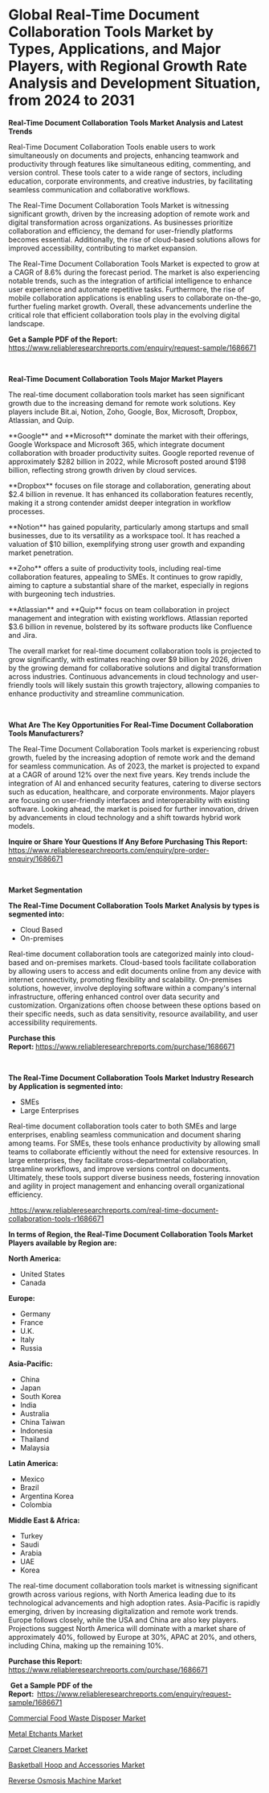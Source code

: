 <p><h1>Global Real-Time Document Collaboration Tools Market by Types, Applications, and Major Players, with Regional Growth Rate Analysis and Development Situation, from 2024 to 2031</h1></p><p><strong>Real-Time Document Collaboration Tools Market Analysis and Latest Trends</strong></p>
<p><p>Real-Time Document Collaboration Tools enable users to work simultaneously on documents and projects, enhancing teamwork and productivity through features like simultaneous editing, commenting, and version control. These tools cater to a wide range of sectors, including education, corporate environments, and creative industries, by facilitating seamless communication and collaborative workflows.</p><p>The Real-Time Document Collaboration Tools Market is witnessing significant growth, driven by the increasing adoption of remote work and digital transformation across organizations. As businesses prioritize collaboration and efficiency, the demand for user-friendly platforms becomes essential. Additionally, the rise of cloud-based solutions allows for improved accessibility, contributing to market expansion.</p><p>The Real-Time Document Collaboration Tools Market is expected to grow at a CAGR of 8.6% during the forecast period. The market is also experiencing notable trends, such as the integration of artificial intelligence to enhance user experience and automate repetitive tasks. Furthermore, the rise of mobile collaboration applications is enabling users to collaborate on-the-go, further fueling market growth. Overall, these advancements underline the critical role that efficient collaboration tools play in the evolving digital landscape.</p></p>
<p><strong>Get a Sample PDF of the Report:&nbsp;</strong> <a href="https://www.reliableresearchreports.com/enquiry/request-sample/1686671?utm_campaign=4&utm_medium=2&utm_source=Github&utm_content=ia&utm_term=16102024&utm_id=real-time-document-collaboration-tools">https://www.reliableresearchreports.com/enquiry/request-sample/1686671</a></p>
<p>&nbsp;</p>
<p><strong>Real-Time Document Collaboration Tools Major Market Players</strong></p>
<p><p>The real-time document collaboration tools market has seen significant growth due to the increasing demand for remote work solutions. Key players include Bit.ai, Notion, Zoho, Google, Box, Microsoft, Dropbox, Atlassian, and Quip.</p><p>**Google** and **Microsoft** dominate the market with their offerings, Google Workspace and Microsoft 365, which integrate document collaboration with broader productivity suites. Google reported revenue of approximately $282 billion in 2022, while Microsoft posted around $198 billion, reflecting strong growth driven by cloud services.</p><p>**Dropbox** focuses on file storage and collaboration, generating about $2.4 billion in revenue. It has enhanced its collaboration features recently, making it a strong contender amidst deeper integration in workflow processes.</p><p>**Notion** has gained popularity, particularly among startups and small businesses, due to its versatility as a workspace tool. It has reached a valuation of $10 billion, exemplifying strong user growth and expanding market penetration.</p><p>**Zoho** offers a suite of productivity tools, including real-time collaboration features, appealing to SMEs. It continues to grow rapidly, aiming to capture a substantial share of the market, especially in regions with burgeoning tech industries.</p><p>**Atlassian** and **Quip** focus on team collaboration in project management and integration with existing workflows. Atlassian reported $3.6 billion in revenue, bolstered by its software products like Confluence and Jira.</p><p>The overall market for real-time document collaboration tools is projected to grow significantly, with estimates reaching over $9 billion by 2026, driven by the growing demand for collaborative solutions and digital transformation across industries. Continuous advancements in cloud technology and user-friendly tools will likely sustain this growth trajectory, allowing companies to enhance productivity and streamline communication.</p></p>
<p>&nbsp;</p>
<p><strong>What Are The Key Opportunities For Real-Time Document Collaboration Tools Manufacturers?</strong></p>
<p><p>The Real-Time Document Collaboration Tools market is experiencing robust growth, fueled by the increasing adoption of remote work and the demand for seamless communication. As of 2023, the market is projected to expand at a CAGR of around 12% over the next five years. Key trends include the integration of AI and enhanced security features, catering to diverse sectors such as education, healthcare, and corporate environments. Major players are focusing on user-friendly interfaces and interoperability with existing software. Looking ahead, the market is poised for further innovation, driven by advancements in cloud technology and a shift towards hybrid work models.</p></p>
<p><strong>Inquire or Share Your Questions If Any Before Purchasing This Report:</strong> <a href="https://www.reliableresearchreports.com/enquiry/pre-order-enquiry/1686671?utm_campaign=4&utm_medium=2&utm_source=Github&utm_content=ia&utm_term=16102024&utm_id=real-time-document-collaboration-tools">https://www.reliableresearchreports.com/enquiry/pre-order-enquiry/1686671</a></p>
<p>&nbsp;</p>
<p><strong>Market Segmentation</strong></p>
<p><strong>The Real-Time Document Collaboration Tools Market Analysis by types is segmented into:</strong></p>
<p><ul><li>Cloud Based</li><li>On-premises</li></ul></p>
<p><p>Real-time document collaboration tools are categorized mainly into cloud-based and on-premises markets. Cloud-based tools facilitate collaboration by allowing users to access and edit documents online from any device with internet connectivity, promoting flexibility and scalability. On-premises solutions, however, involve deploying software within a company's internal infrastructure, offering enhanced control over data security and customization. Organizations often choose between these options based on their specific needs, such as data sensitivity, resource availability, and user accessibility requirements.</p></p>
<p><strong>Purchase this Report:&nbsp;</strong><a href="https://www.reliableresearchreports.com/purchase/1686671?utm_campaign=4&utm_medium=2&utm_source=Github&utm_content=ia&utm_term=16102024&utm_id=real-time-document-collaboration-tools">https://www.reliableresearchreports.com/purchase/1686671</a></p>
<p>&nbsp;</p>
<p><strong>The Real-Time Document Collaboration Tools Market Industry Research by Application is segmented into:</strong></p>
<p><ul><li>SMEs</li><li>Large Enterprises</li></ul></p>
<p><p>Real-time document collaboration tools cater to both SMEs and large enterprises, enabling seamless communication and document sharing among teams. For SMEs, these tools enhance productivity by allowing small teams to collaborate efficiently without the need for extensive resources. In large enterprises, they facilitate cross-departmental collaboration, streamline workflows, and improve versions control on documents. Ultimately, these tools support diverse business needs, fostering innovation and agility in project management and enhancing overall organizational efficiency.</p></p>
<p><a href="https://www.reliableresearchreports.com/real-time-document-collaboration-tools-r1686671?utm_campaign=4&utm_medium=2&utm_source=Github&utm_content=ia&utm_term=16102024&utm_id=real-time-document-collaboration-tools">&nbsp;https://www.reliableresearchreports.com/real-time-document-collaboration-tools-r1686671</a></p>
<p><strong>In terms of Region, the Real-Time Document Collaboration Tools Market Players available by Region are:</strong></p>
<p>
    <p> <strong> North America: </strong>
        <ul>
            <li>United States</li>
            <li>Canada</li>
        </ul>
        </p> 
    <p> <strong> Europe: </strong>
        <ul>
            <li>Germany</li>
            <li>France</li>
            <li>U.K.</li>
            <li>Italy</li>
            <li>Russia</li>
        </ul>
        </p> 
    <p> <strong> Asia-Pacific: </strong>
        <ul>
            <li>China</li>
            <li>Japan</li>
            <li>South Korea</li>
            <li>India</li>
            <li>Australia</li>
            <li>China Taiwan</li>
            <li>Indonesia</li>
            <li>Thailand</li>
            <li>Malaysia</li>
        </ul>
        </p> 
    <p> <strong> Latin America: </strong>
        <ul>
            <li>Mexico</li>
            <li>Brazil</li>
            <li>Argentina Korea</li>
            <li>Colombia</li>
        </ul>
        </p> 
    <p> <strong> Middle East & Africa: </strong>
        <ul>
            <li>Turkey</li>
            <li>Saudi</li>
            <li>Arabia</li>
            <li>UAE</li>
            <li>Korea</li>
        </ul>
    </p>
    </p>
<p><p>The real-time document collaboration tools market is witnessing significant growth across various regions, with North America leading due to its technological advancements and high adoption rates. Asia-Pacific is rapidly emerging, driven by increasing digitalization and remote work trends. Europe follows closely, while the USA and China are also key players. Projections suggest North America will dominate with a market share of approximately 40%, followed by Europe at 30%, APAC at 20%, and others, including China, making up the remaining 10%.</p></p>
<p><strong>Purchase this Report: </strong><a href="https://www.reliableresearchreports.com/purchase/1686671?utm_campaign=4&utm_medium=2&utm_source=Github&utm_content=ia&utm_term=16102024&utm_id=real-time-document-collaboration-tools">https://www.reliableresearchreports.com/purchase/1686671</a></p>
<p>&nbsp;<strong>Get a Sample PDF of the Report:&nbsp;&nbsp;</strong><a href="https://www.reliableresearchreports.com/enquiry/request-sample/1686671?utm_campaign=4&utm_medium=2&utm_source=Github&utm_content=ia&utm_term=16102024&utm_id=real-time-document-collaboration-tools">https://www.reliableresearchreports.com/enquiry/request-sample/1686671</a></p>
<p><strong></strong></p>
<p><p><a href="https://issuu.com/reportprime-2/docs/commercial-food-waste-disposer-mark_8107256f1d7e14?utm_campaign=4&utm_medium=2&utm_source=Github&utm_content=ia&utm_term=16102024&utm_id=real-time-document-collaboration-tools">Commercial Food Waste Disposer Market</a></p><p><a href="https://www.linkedin.com/pulse/metal-etchants-market-transformation-comparative-analysis-2024-2031-oncqf?trk=public_post_embed_feed-article-content&utm_campaign=4&utm_medium=2&utm_source=Github&utm_content=ia&utm_term=16102024&utm_id=real-time-document-collaboration-tools">Metal Etchants Market</a></p><p><a href="https://github.com/alesiasc0na/Market-Research-Report-List-1/blob/main/carpet-cleaners-market.md?utm_campaign=4&utm_medium=2&utm_source=Github&utm_content=ia&utm_term=16102024&utm_id=real-time-document-collaboration-tools">Carpet Cleaners Market</a></p><p><a href="https://github.com/kathiestrine5ty/Market-Research-Report-List-1/blob/main/basketball-hoop-and-accessories-market.md?utm_campaign=4&utm_medium=2&utm_source=Github&utm_content=ia&utm_term=16102024&utm_id=real-time-document-collaboration-tools">Basketball Hoop and Accessories Market</a></p><p><a href="https://issuu.com/reportprime-2/docs/reverse-osmosis-machine-market-size_f70da2a1d605d9?utm_campaign=4&utm_medium=2&utm_source=Github&utm_content=ia&utm_term=16102024&utm_id=real-time-document-collaboration-tools">Reverse Osmosis Machine Market</a></p></p>